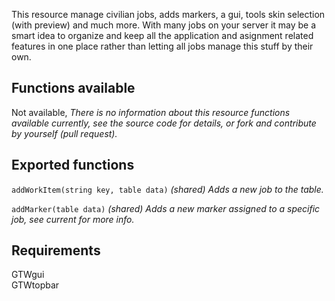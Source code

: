 This resource manage civilian jobs, adds markers, a gui, tools skin selection (with preview) 
and much more. With many jobs on your server it may be a smart idea to organize and keep all
the application and asignment related features in one place rather than letting all jobs 
manage this stuff by their own.

## Functions available

Not available, _There is no information about this resource functions available currently, 
see the source code for details, or fork and contribute by yourself (pull request)._

## Exported functions

`addWorkItem(string key, table data)` _(shared) Adds a new job to the table._
 
`addMarker(table data)` _(shared) Adds a new marker assigned to a specific job, see current for more info._

## Requirements

GTWgui<br>
GTWtopbar
